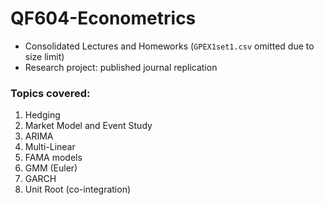 # QF604-Econometrics
* Consolidated Lectures and Homeworks (`GPEX1set1.csv` omitted due to size limit)
* Research project: published journal replication
### Topics covered:
1. Hedging
2. Market Model and Event Study
3. ARIMA
4. Multi-Linear
5. FAMA models
6. GMM (Euler)
7. GARCH
8. Unit Root (co-integration)
